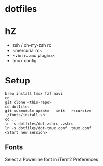# dotfiles
# hZ
- zsh / oh-my-zsh rc
- ~mercurial rc~
- ~vim rc and plugins~
- tmux config

# Setup
```
brew install tmux fzf navi
cd
git clone <this-repo>
cd dotfiles
git submodule update --init --recursive
./fonts/install.sh
cd ..
ln -s dotfiles/dot-zshrc .zshrc
ln -s dotfiles/dot-tmux.conf .tmux.conf
<Start new session>
```

## Fonts

Select a Powerline font in iTerm2 Preferences

